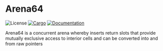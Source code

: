 # Arena64
![License](https://img.shields.io/badge/license-MIT-green.svg)
[![Cargo](https://img.shields.io/crates/v/arena-64.svg)](https://crates.io/crates/arena-64)
[![Documentation](https://docs.rs/arena-64/badge.svg)](https://docs.rs/arena-64)

Arena64 is a concurrent arena whereby inserts return slots that provide mutually exclusive access to interior cells and can be converted into and from raw pointers